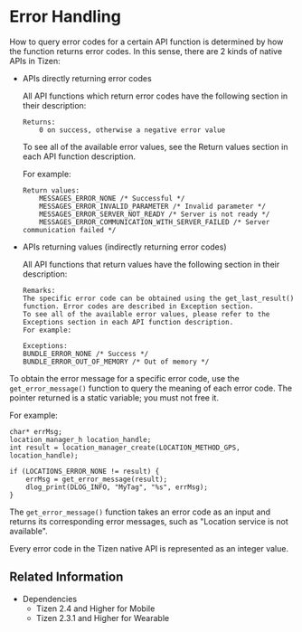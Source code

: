 # Error Handling


How to query error codes for a certain API function is determined by how the function returns error codes. In this sense, there are 2 kinds of native APIs in Tizen:

- APIs directly returning error codes

  All API functions which return error codes have the following section in their description:

  ```
  Returns:
      0 on success, otherwise a negative error value
  ```

  To see all of the available error values, see the Return values section in each API function description.

  For example:

  ```
  Return values:
      MESSAGES_ERROR_NONE /* Successful */
      MESSAGES_ERROR_INVALID_PARAMETER /* Invalid parameter */
      MESSAGES_ERROR_SERVER_NOT_READY /* Server is not ready */
      MESSAGES_ERROR_COMMUNICATION_WITH_SERVER_FAILED /* Server communication failed */
  ```

- APIs returning values (indirectly returning error codes)

  All API functions that return values have the following section in their description:

  ```
  Remarks:
  The specific error code can be obtained using the get_last_result() function. Error codes are described in Exception section.
  To see all of the available error values, please refer to the Exceptions section in each API function description.
  For example:

  Exceptions:
  BUNDLE_ERROR_NONE /* Success */
  BUNDLE_ERROR_OUT_OF_MEMORY /* Out of memory */
  ```

To obtain the error message for a specific error code, use the `get_error_message()` function to query the meaning of each error code. The pointer returned is a static variable; you must not free it.

For example:

```
char* errMsg;
location_manager_h location_handle;
int result = location_manager_create(LOCATION_METHOD_GPS, location_handle);

if (LOCATIONS_ERROR_NONE != result) {
    errMsg = get_error_message(result);
    dlog_print(DLOG_INFO, "MyTag", "%s", errMsg);
}
```

The `get_error_message()` function takes an error code as an input and returns its corresponding error messages, such as "Location service is not available".

Every error code in the Tizen native API is represented as an integer value.

## Related Information
- Dependencies
  - Tizen 2.4 and Higher for Mobile
  - Tizen 2.3.1 and Higher for Wearable
